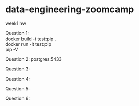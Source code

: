 # data-engineering-zoomcamp

week1 hw

Question 1:<br>
docker build -t test:pip .<br>
docker run -it test:pip<br>
pip -V<br>

Question 2:
postgres:5433

Question 3:

Question 4:

Question 5:

Question 6:
